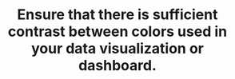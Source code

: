 ---
layout: page
title: Ensure that there is sufficient contrast between colors used in your data visualization or dashboard. 
parent: Color
grand_parent: Accessibility
nav_order: 15
---